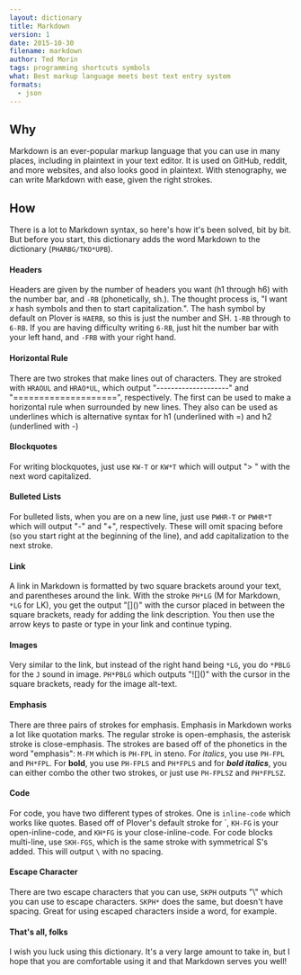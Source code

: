 ```yaml
---
layout: dictionary
title: Markdown
version: 1
date: 2015-10-30
filename: markdown
author: Ted Morin
tags: programming shortcuts symbols
what: Best markup language meets best text entry system
formats:
  - json
---
```


## Why

Markdown is an ever-popular markup language that you can use in many places, including in plaintext in your text editor. It is used on GitHub, reddit, and more websites, and also looks good in plaintext. With stenography, we can write Markdown with ease, given the right strokes.

## How

There is a lot to Markdown syntax, so here's how it's been solved, bit by bit. But before you start, this dictionary adds the word Markdown to the dictionary (`PHARBG/TKO*UPB`).

#### Headers

Headers are given by the number of headers you want (h1 through h6) with the number bar, and `-RB` (phonetically, sh.). The thought process is, "I want *x* hash symbols and then to start capitalization.". The hash symbol by default on Plover is `HAERB`, so this is just the number and SH. `1-RB` through to `6-RB`. If you are having difficulty writing `6-RB`, just hit the number bar with your left hand, and `-FRB` with your right hand.

#### Horizontal Rule

There are two strokes that make lines out of characters. They are stroked with `HRAOUL` and `HRAO*UL`, which output "--------------------" and "====================", respectively. The first can be used to make a horizontal rule when surrounded by new lines. They also can be used as underlines which is alternative syntax for h1 (underlined with =) and h2 (underlined with -)

#### Blockquotes

For writing blockquotes, just use `KW-T` or `KW*T` which will output "> " with the next word capitalized.

#### Bulleted Lists

For bulleted lists, when you are on a new line, just use `PWHR-T` or `PWHR*T` which will output "-" and "+", respectively. These will omit spacing before (so you start right at the beginning of the line), and add capitalization to the next stroke.

#### Link

A link in Markdown is formatted by two square brackets around your text, and parentheses around the link. With the stroke `PH*LG` (M for Markdown, `*LG` for LK), you get the output "\[\]()" with the cursor placed in between the square brackets, ready for adding the link description. You then use the arrow keys to paste or type in your link and continue typing.

#### Images

Very similar to the link, but instead of the right hand being `*LG`, you do `*PBLG` for the `J` sound in image. `PH*PBLG` which outputs "!\[\]()" with the cursor in the square brackets, ready for the image alt-text.

#### Emphasis

There are three pairs of strokes for emphasis. Emphasis in Markdown works a lot like quotation marks. The regular stroke is open-emphasis, the asterisk stroke is close-emphasis. The strokes are based off of the phonetics in the word "emphasis": `M-FM` which is `PH-FPL` in steno. For *italics*, you use `PH-FPL` and `PH*FPL`. For **bold**, you use `PH-FPLS` and `PH*FPLS` and for ***bold italics***, you can either combo the other two strokes, or just use `PH-FPLSZ` and `PH*FPLSZ`.

#### Code

For code, you have two different types of strokes. One is `inline-code` which works like quotes. Based off of Plover's default stroke for \`, `KH-FG` is your open-inline-code, and `KH*FG` is your close-inline-code. For code blocks multi-line, use `SKH-FGS`, which is the same stroke with symmetrical S's added. This will output `\` with no spacing.

#### Escape Character
There are two escape characters that you can use, `SKPH` outputs "\\" which you can use to escape characters. `SKPH*` does the same, but doesn't have spacing. Great for using escaped characters inside a word, for example.

#### That's all, folks

I wish you luck using this dictionary. It's a very large amount to take in, but I hope that you are comfortable using it and that Markdown serves you well!

